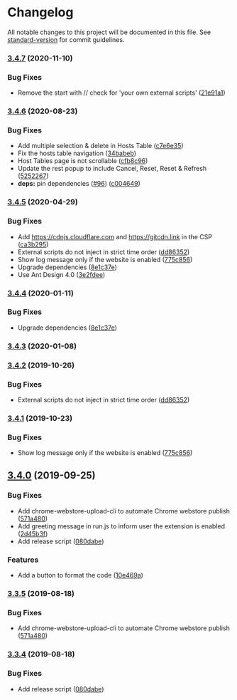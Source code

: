 # Changelog

All notable changes to this project will be documented in this file. See [standard-version](https://github.com/conventional-changelog/standard-version) for commit guidelines.

### [3.4.7](https://github.com/xcv58/Custom-JavaScript-for-Websites-2/compare/v3.4.6...v3.4.7) (2020-11-10)

### Bug Fixes

- Remove the start with // check for 'your own external scripts' ([21e91a1](https://github.com/xcv58/Custom-JavaScript-for-Websites-2/commit/21e91a1a2dc9b8a54330781b836101cbfc5be3fd))

### [3.4.6](https://github.com/xcv58/Custom-JavaScript-for-Websites-2/compare/v3.4.5...v3.4.6) (2020-08-23)

### Bug Fixes

- Add multiple selection & delete in Hosts Table ([c7e6e35](https://github.com/xcv58/Custom-JavaScript-for-Websites-2/commit/c7e6e353203402c944a05dddcf73d41f428ea451))
- Fix the hosts table navigation ([34babeb](https://github.com/xcv58/Custom-JavaScript-for-Websites-2/commit/34babeb2769bcb68118e5360c0dec91055e2891b))
- Host Tables page is not scrollable ([cfb8c96](https://github.com/xcv58/Custom-JavaScript-for-Websites-2/commit/cfb8c962413f96744680de8f7f490c93da7e6e13))
- Update the rest popup to include Cancel, Reset, Reset & Refresh ([5252267](https://github.com/xcv58/Custom-JavaScript-for-Websites-2/commit/52522670ce10c91d879ce0b87f0dbd59ad8c71e0))
- **deps:** pin dependencies ([#96](https://github.com/xcv58/Custom-JavaScript-for-Websites-2/issues/96)) ([c004649](https://github.com/xcv58/Custom-JavaScript-for-Websites-2/commit/c004649f4b46fce0de75707d2efa39598299fc8d))

### [3.4.5](https://github.com/xcv58/Custom-JavaScript-for-Websites-2/compare/v3.4.0...v3.4.5) (2020-04-29)

### Bug Fixes

- Add https://cdnjs.cloudflare.com and https://gitcdn.link in the CSP ([ca3b295](https://github.com/xcv58/Custom-JavaScript-for-Websites-2/commit/ca3b295a582c1817167551ea494ab9edf123dc7a))
- External scripts do not inject in strict time order ([dd86352](https://github.com/xcv58/Custom-JavaScript-for-Websites-2/commit/dd86352623397ca0ec7778e0c4fd26bee8255f00))
- Show log message only if the website is enabled ([775c856](https://github.com/xcv58/Custom-JavaScript-for-Websites-2/commit/775c856008d644eb3730b1b49458dec3bb685841))
- Upgrade dependencies ([8e1c37e](https://github.com/xcv58/Custom-JavaScript-for-Websites-2/commit/8e1c37ebdadb3ca14bc2e64d85e52f135ffd52f5))
- Use Ant Design 4.0 ([3e2fdee](https://github.com/xcv58/Custom-JavaScript-for-Websites-2/commit/3e2fdeeaca476efe9fadf548a33f289ca78cc582))

### [3.4.4](https://github.com/xcv58/Custom-JavaScript-for-Websites-2/compare/v3.4.3...v3.4.4) (2020-01-11)

### Bug Fixes

- Upgrade dependencies ([8e1c37e](https://github.com/xcv58/Custom-JavaScript-for-Websites-2/commit/8e1c37ebdadb3ca14bc2e64d85e52f135ffd52f5))

### [3.4.3](https://github.com/xcv58/Custom-JavaScript-for-Websites-2/compare/v3.4.2...v3.4.3) (2020-01-08)

### [3.4.2](https://github.com/xcv58/Custom-JavaScript-for-Websites-2/compare/v3.4.1...v3.4.2) (2019-10-26)

### Bug Fixes

- External scripts do not inject in strict time order ([dd86352](https://github.com/xcv58/Custom-JavaScript-for-Websites-2/commit/dd86352))

### [3.4.1](https://github.com/xcv58/Custom-JavaScript-for-Websites-2/compare/v3.4.0...v3.4.1) (2019-10-23)

### Bug Fixes

- Show log message only if the website is enabled ([775c856](https://github.com/xcv58/Custom-JavaScript-for-Websites-2/commit/775c856))

## [3.4.0](https://github.com/xcv58/Custom-JavaScript-for-Websites-2/compare/v3.3.0...v3.4.0) (2019-09-25)

### Bug Fixes

- Add chrome-webstore-upload-cli to automate Chrome webstore publish ([571a480](https://github.com/xcv58/Custom-JavaScript-for-Websites-2/commit/571a480))
- Add greeting message in run.js to inform user the extension is enabled ([2d45b3f](https://github.com/xcv58/Custom-JavaScript-for-Websites-2/commit/2d45b3f))
- Add release script ([080dabe](https://github.com/xcv58/Custom-JavaScript-for-Websites-2/commit/080dabe))

### Features

- Add a button to format the code ([10e469a](https://github.com/xcv58/Custom-JavaScript-for-Websites-2/commit/10e469a))

### [3.3.5](https://github.com/xcv58/Custom-JavaScript-for-Websites-2/compare/v3.3.4...v3.3.5) (2019-08-18)

### Bug Fixes

- Add chrome-webstore-upload-cli to automate Chrome webstore publish ([571a480](https://github.com/xcv58/Custom-JavaScript-for-Websites-2/commit/571a480))

### [3.3.4](https://github.com/xcv58/Custom-JavaScript-for-Websites-2/compare/v3.3.3...v3.3.4) (2019-08-18)

### Bug Fixes

- Add release script ([080dabe](https://github.com/xcv58/Custom-JavaScript-for-Websites-2/commit/080dabe))
